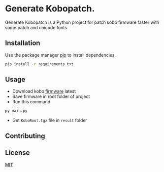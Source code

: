# Generate Kobopatch.

Generate Kobopatch is a Python project for patch kobo firmware faster with some patch and unicode fonts.

## Installation

Use the package manager [pip](https://pip.pypa.io/en/stable/) to install dependencies.

```bash
pip install -r requirements.txt
```

## Usage

- Download kobo [firmware](https://pgaskin.net/KoboStuff/kobofirmware.html) latest
- Save firmware in root folder of project
- Run this command
```bash
py main.py
```
- Get `KoboRoot.tgz` file in `result` folder

## Contributing



## License

[MIT](https://choosealicense.com/licenses/mit/)

